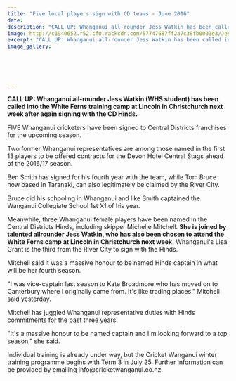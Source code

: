 ```yaml
---
title: "Five local players sign with CD teams - June 2016"
date: 
description: "CALL UP: Whanganui all-rounder Jess Watkin has been called into the White Ferns training camp at Lincoln in Christchurch next week after again signing with the CD Hinds, Wanganui Chronicle 29/6/16..."
image: http://c1940652.r52.cf0.rackcdn.com/57747687ff2a7c38fb0003e3/Jess-Watkins-White-Ferns-training-camp-29-June-Chron.jpg
excerpt: "CALL UP: Whanganui all-rounder Jess Watkin has been called into the White Ferns training camp at Lincoln in Christchurch next week after again signing with the CD Hinds."
image_gallery:
    
    
    
    
    
---
```


<p><strong>CALL UP: Whanganui all-rounder Jess Watkin (WHS student) has been called into the White Ferns training camp at Lincoln in Christchurch next week after again signing with the CD Hinds.</strong></p>
<p>FIVE Whanganui cricketers have been signed to Central Districts franchises for the upcoming season.</p>
<p>Two former Whanganui representatives are among those named in the first 13 players to be offered contracts for the Devon Hotel Central Stags ahead of the 2016/17 season.</p>
<p>Ben Smith has signed for his fourth year with the team, while Tom Bruce now based in Taranaki, can also legitimately be claimed by the River City.</p>
<p>Bruce did his schooling in Whanganui and like Smith captained the Wanganui Collegiate School 1st X1 of his year.</p>
<p>Meanwhile, three Whanganui female players have been named in the Central Districts Hinds, including skipper Michelle Mitchell. <strong>She is joined by talented allrounder Jess Watkin, who has also been chosen to attend the White Ferns camp at Lincoln in Christchurch next week.</strong> Whanganui's Lisa Grant is the third from the River City to sign with the Hinds.</p>
<p>Mitchell said it was a massive honour to be named Hinds captain in what will be her fourth season.</p>
<p>"I was vice-captain last season to Kate Broadmore who has moved on to Canterbury where I originally came from. It's like trading places." Mitchell said yesterday.</p>
<p>Mitchell has juggled Whanganui representative duties with Hinds commitments for the past three years.</p>
<p>"It's a massive honour to be named captain and I'm looking forward to a top season," she said.</p>
<p>Individual training is already under way, but the Cricket Wanganui winter training programme begins with Term 3 in July 25. Further information can be provided by emailing info@cricketwanganui.co.nz.</p>

